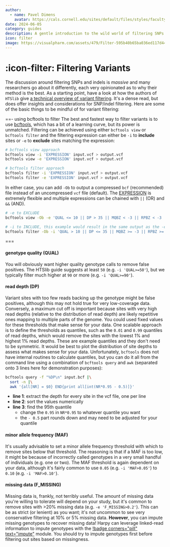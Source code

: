 ```yaml
---
author: 
  - name: Pavel Dimens
    avatar: https://cals.cornell.edu/sites/default/files/styles/faculty/public/2024-09/afs-headshot-high-res-2cropped_0.jpg
date: 2024-06-05
category: guides
description: A gentle introduction to the wild world of filtering SNPs
icon: filter
image: https://visualpharm.com/assets/479/Filter-595b40b65ba036ed117d440c.svg
---
```


# :icon-filter: Filtering Variants
The discussion around filtering SNPs and indels is _massive_ and many researchers go about it differently, each very
opinionated as to why their method is the best. As a starting point, have a look at how the authors of `HTSlib` give [a
technical overview of variant filtering](http://www.htslib.org/workflow/filter.html). It's a dense read, but does offer
insights and considerations for SNP/indel filtering. Here are some of the basic things to be mindful of for variant filtering:

==- using bcftools to filter
The best and fastest way to filter variants is to use [bcftools](https://samtools.github.io/bcftools/bcftools.html#expressions),
which has a bit of a learning curve, but its power is unmatched. Filtering can be achieved using either `bcftools view` or `bcftools filter`
and the filtering expression can either be `-i` to **include** sites or `-e` to **exclude** sites matching the expression: 
```bash
# bcftools view approach
bcftools view -i 'EXPRESSION' input.vcf > output.vcf
bcftools view -e 'EXPRESSION' input.vcf > output.vcf

# bcftools filter approach
bcftools filter -i 'EXPRESSION' input.vcf > output.vcf
bcftools filter -e 'EXPRESSION' input.vcf > output.vcf
```
In either case, you can add `-Ob` to output a compressed `bcf` (recommended) file instead of an uncompressed `vcf` file (default). The
[EXPRESSION](https://samtools.github.io/bcftools/bcftools.html#expressions) is extremely flexible and multiple expressions can be chained
with `||` (OR) and `&&` (AND).
```bash filtering expression examples
# -e to EXCLUDE
bcftools view -Ob -e 'QUAL <= 10 || DP > 35 || MQBZ < -3 || RPBZ < -3 || RPBZ > 3 || FORMAT/SP > 32 || SCBZ > 3' in.vcf > out.bcf

# -i to INCLUDE, this example would result in the same output as the -e example
bcftools filter -Ob -i 'QUAL > 10 || DP <= 35 || MQBZ >= -3 || RPBZ >= -3 || RPBZ <= 3 || FORMAT/SP <= 32 || SCBZ <= 3' in.vcf > out.bcf
```
===

#### genotype quality (QUAL)
You will obviously want higher quality genotype calls to remove false positives. The HTSlib guide suggests at least `50` (e.g. `-i 'QUAL>=50'`),
but we typically filter much higher at `90` or more (e.g. `-i 'QUAL>=90'`).

#### read depth (DP)
Variant sites with too few reads backing up the genotype might be false positives, although this may not hold true for very
low-coverage data. Conversely, a maximum cut off is important because sites with very high read depths (relative to the distribution of read depth)
are likely repetitive ones mapping to multiple parts of the genome. You could used fixed values for these thresholds that make sense for your data.
One scalable approach is to define the thresholds as quantiles, such as the `0.01` and `0.99` quantiles of read depths, which would remove the
sites with the lowest 1% and highest 1% read depths. These are example quantiles and they don't need to be symmetric. It would be best to
plot the distribution of site depths to assess what makes sense for your data. Unfortunately, `bcftools` does not have internal routines to calculate
quantiles, but you can do it all from the command line using a combination of `bcftools query` and `awk` (separated onto 3 lines here for demonstration purposes):
```bash # find a specific depth quantile
bcftools query -f "%DP\n" input.bcf |\
  sort -n |\
  awk '{all[NR] = $0} END{print all[int(NR*0.95 - 0.5)]}'
```
- **line 1**: extract the depth for every site in the vcf file, one per line
- **line 2**: sort the values numerically
- **line 3**: find the 95th quantile
    - change the `0.95` in `NR*0.95` to whatever quantile you want
    - the `- 0.5` part rounds down and may need to be adjusted for your quantile

#### minor allele frequency (MAF)
It's usually advisable to set a minor allele frequency threshold with which to remove sites below that threshold. The reasoning
is that if a MAF is too low, it might be because of incorrectly called genotypes in a very small handful of individuals (e.g. one or two). The MAF threshold is again dependent on your data, although it's
fairly common to use `0.05` (e.g. `-i 'MAF>0.05'`) to `0.10` (e.g. `-i 'MAF>0.10'`).

#### missing data (F_MISSING)
Missing data is, frankly, not terribly useful. The amount of missing data you're willing to tolerate will depend on your study, but
it's common to remove sites with >20% missing data (e.g. `-e 'F_MISSING>0.2'`). This can be as strict (or lenient) as you want; it's not uncommon to see very
conservative filtering at 10% or 5% missing data. **However**, you can impute missing genotypes to recover
missing data! Harpy can leverage linked-read information to impute genotypes with the [!badge corners="pill" text="impute"](../Workflows/impute.md)
module. You should try to impute genotypes first before filtering out sites based on missingness.
